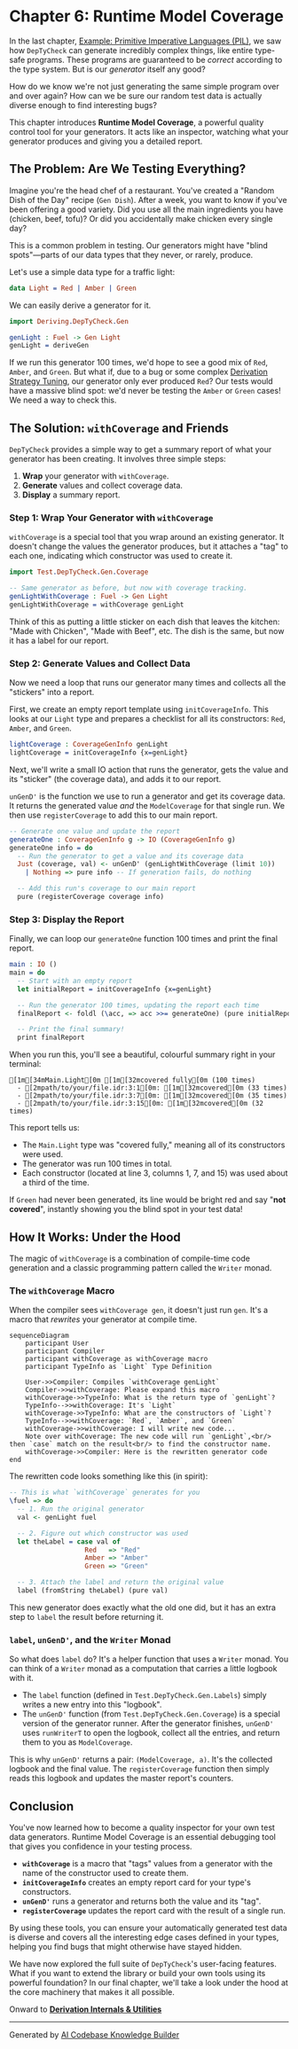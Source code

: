 # Chapter 6: Runtime Model Coverage

In the last chapter, [Example: Primitive Imperative Languages (PIL)](05_example__primitive_imperative_languages__pil__.md), we saw how `DepTyCheck` can generate incredibly complex things, like entire type-safe programs. These programs are guaranteed to be *correct* according to the type system. But is our *generator* itself any good?

How do we know we're not just generating the same simple program over and over again? How can we be sure our random test data is actually diverse enough to find interesting bugs?

This chapter introduces **Runtime Model Coverage**, a powerful quality control tool for your generators. It acts like an inspector, watching what your generator produces and giving you a detailed report.

## The Problem: Are We Testing Everything?

Imagine you're the head chef of a restaurant. You've created a "Random Dish of the Day" recipe (`Gen Dish`). After a week, you want to know if you've been offering a good variety. Did you use all the main ingredients you have (chicken, beef, tofu)? Or did you accidentally make chicken every single day?

This is a common problem in testing. Our generators might have "blind spots"—parts of our data types that they never, or rarely, produce.

Let's use a simple data type for a traffic light:

```idris
data Light = Red | Amber | Green
```

We can easily derive a generator for it.

```idris
import Deriving.DepTyCheck.Gen

genLight : Fuel -> Gen Light
genLight = deriveGen
```

If we run this generator 100 times, we'd hope to see a good mix of `Red`, `Amber`, and `Green`. But what if, due to a bug or some complex [Derivation Strategy Tuning](04_derivation_strategy_tuning_.md), our generator only ever produced `Red`? Our tests would have a massive blind spot: we'd never be testing the `Amber` or `Green` cases! We need a way to check this.

## The Solution: `withCoverage` and Friends

`DepTyCheck` provides a simple way to get a summary report of what your generator has been creating. It involves three simple steps:

1.  **Wrap** your generator with `withCoverage`.
2.  **Generate** values and collect coverage data.
3.  **Display** a summary report.

### Step 1: Wrap Your Generator with `withCoverage`

`withCoverage` is a special tool that you wrap around an existing generator. It doesn't change the values the generator produces, but it attaches a "tag" to each one, indicating which constructor was used to create it.

```idris
import Test.DepTyCheck.Gen.Coverage

-- Same generator as before, but now with coverage tracking.
genLightWithCoverage : Fuel -> Gen Light
genLightWithCoverage = withCoverage genLight
```

Think of this as putting a little sticker on each dish that leaves the kitchen: "Made with Chicken", "Made with Beef", etc. The dish is the same, but now it has a label for our report.

### Step 2: Generate Values and Collect Data

Now we need a loop that runs our generator many times and collects all the "stickers" into a report.

First, we create an empty report template using `initCoverageInfo`. This looks at our `Light` type and prepares a checklist for all its constructors: `Red`, `Amber`, and `Green`.

```idris
lightCoverage : CoverageGenInfo genLight
lightCoverage = initCoverageInfo {x=genLight}
```
Next, we'll write a small IO action that runs the generator, gets the value and its "sticker" (the coverage data), and adds it to our report.

`unGenD'` is the function we use to run a generator and get its coverage data. It returns the generated value *and* the `ModelCoverage` for that single run. We then use `registerCoverage` to add this to our main report.

```idris
-- Generate one value and update the report
generateOne : CoverageGenInfo g -> IO (CoverageGenInfo g)
generateOne info = do
  -- Run the generator to get a value and its coverage data
  Just (coverage, val) <- unGenD' (genLightWithCoverage (limit 10))
    | Nothing => pure info -- If generation fails, do nothing

  -- Add this run's coverage to our main report
  pure (registerCoverage coverage info)
```

### Step 3: Display the Report

Finally, we can loop our `generateOne` function 100 times and print the final report.

```idris
main : IO ()
main = do
  -- Start with an empty report
  let initialReport = initCoverageInfo {x=genLight}

  -- Run the generator 100 times, updating the report each time
  finalReport <- foldl (\acc, => acc >>= generateOne) (pure initialReport) (replicate 100 ())

  -- Print the final summary!
  print finalReport
```

When you run this, you'll see a beautiful, colourful summary right in your terminal:

```ansi
[1m[34mMain.Light[0m [1m[32mcovered fully[0m (100 times)
  - [2mpath/to/your/file.idr:3:1[0m: [1m[32mcovered[0m (33 times)
  - [2mpath/to/your/file.idr:3:7[0m: [1m[32mcovered[0m (35 times)
  - [2mpath/to/your/file.idr:3:15[0m: [1m[32mcovered[0m (32 times)
```

This report tells us:
*   The `Main.Light` type was "covered fully," meaning all of its constructors were used.
*   The generator was run 100 times in total.
*   Each constructor (located at line 3, columns 1, 7, and 15) was used about a third of the time.

If `Green` had never been generated, its line would be bright red and say "**not covered**", instantly showing you the blind spot in your test data!

## How It Works: Under the Hood

The magic of `withCoverage` is a combination of compile-time code generation and a classic programming pattern called the `Writer` monad.

### The `withCoverage` Macro

When the compiler sees `withCoverage gen`, it doesn't just run `gen`. It's a macro that *rewrites* your generator at compile time.

```mermaid
sequenceDiagram
    participant User
    participant Compiler
    participant withCoverage as withCoverage macro
    participant TypeInfo as `Light` Type Definition

    User->>Compiler: Compiles `withCoverage genLight`
    Compiler->>withCoverage: Please expand this macro
    withCoverage->>TypeInfo: What is the return type of `genLight`?
    TypeInfo-->>withCoverage: It's `Light`
    withCoverage->>TypeInfo: What are the constructors of `Light`?
    TypeInfo-->>withCoverage: `Red`, `Amber`, and `Green`
    withCoverage->>withCoverage: I will write new code...
    Note over withCoverage: The new code will run `genLight`,<br/> then `case` match on the result<br/> to find the constructor name.
    withCoverage->>Compiler: Here is the rewritten generator code
end
```

The rewritten code looks something like this (in spirit):

```idris
-- This is what `withCoverage` generates for you
\fuel => do
  -- 1. Run the original generator
  val <- genLight fuel

  -- 2. Figure out which constructor was used
  let theLabel = case val of
                   Red   => "Red"
                   Amber => "Amber"
                   Green => "Green"

  -- 3. Attach the label and return the original value
  label (fromString theLabel) (pure val)
```
This new generator does exactly what the old one did, but it has an extra step to `label` the result before returning it.

### `label`, `unGenD'`, and the `Writer` Monad

So what does `label` do? It's a helper function that uses a `Writer` monad. You can think of a `Writer` monad as a computation that carries a little logbook with it.

*   The `label` function (defined in `Test.DepTyCheck.Gen.Labels`) simply writes a new entry into this "logbook".
*   The `unGenD'` function (from `Test.DepTyCheck.Gen.Coverage`) is a special version of the generator runner. After the generator finishes, `unGenD'` uses `runWriterT` to open the logbook, collect all the entries, and return them to you as `ModelCoverage`.

This is why `unGenD'` returns a pair: `(ModelCoverage, a)`. It's the collected logbook and the final value. The `registerCoverage` function then simply reads this logbook and updates the master report's counters.

## Conclusion

You've now learned how to become a quality inspector for your own test data generators. Runtime Model Coverage is an essential debugging tool that gives you confidence in your testing process.

-   **`withCoverage`** is a macro that "tags" values from a generator with the name of the constructor used to create them.
-   **`initCoverageInfo`** creates an empty report card for your type's constructors.
-   **`unGenD'`** runs a generator and returns both the value and its "tag".
-   **`registerCoverage`** updates the report card with the result of a single run.

By using these tools, you can ensure your automatically generated test data is diverse and covers all the interesting edge cases defined in your types, helping you find bugs that might otherwise have stayed hidden.

We have now explored the full suite of `DepTyCheck`'s user-facing features. What if you want to extend the library or build your own tools using its powerful foundation? In our final chapter, we'll take a look under the hood at the core machinery that makes it all possible.

Onward to [**Derivation Internals & Utilities**](07_derivation_internals___utilities_.md)

---

Generated by [AI Codebase Knowledge Builder](https://github.com/The-Pocket/Tutorial-Codebase-Knowledge)